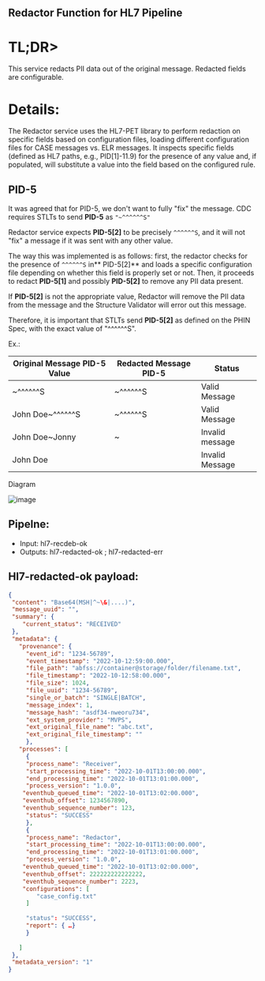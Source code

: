 ## Redactor Function for HL7 Pipeline

# TL;DR>
This service redacts PII data out of the original message. Redacted fields are configurable.
	
	
# Details:
The Redactor service uses the HL7-PET library to perform redaction on specific fields based on configuration files, loading different configuration files for CASE messages vs. ELR messages. It inspects specific fields (defined as HL7 paths, e.g., PID[1]-11.9) for the presence of any value and, if populated, will substitute a value into the field based on the configured rule.
	
## PID-5
It was agreed that for PID-5, we don't want to fully "fix" the message.
CDC requires STLTs to send **PID-5** as <code>"~^^^^^^S"</code>

Redactor service expects **PID-5[2]** to be precisely <code>^^^^^^S</code>, and it will not "fix" a message if it was sent with any other value.

The way this was implemented is as follows: first, the redactor checks for the presence of <code>^^^^^^S</code> in** PID-5[2]** and loads a specific configuration file depending on whether this field is properly set or not.
Then, it proceeds to redact **PID-5[1]** and possibly **PID-5[2]** to remove any PII data present.

If **PID-5[2]** is not the appropriate value, Redactor will remove the PII data from the message and the Structure Validator will error out this message. 

Therefore, it is important that STLTs send **PID-5[2]** as defined on the PHIN Spec, with the exact value of "^^^^^^S".

Ex.:

|Original Message PID-5 Value|Redacted Message PID-5|Status|
|---|---|---|
|~^^^^^^S|~^^^^^^S|Valid Message|
|John Doe~^^^^^^S|~^^^^^^S|Valid Message|
|John Doe~Jonny|~|Invalid message|
|John Doe|<empty>|Invalid Message|
	
		
	
Diagram
  
![image](https://user-images.githubusercontent.com/3239945/233375787-ae64ac17-70c5-486e-9e1c-be0b27a09591.png)

	
	
	
## Pipelne:
  
- Input: hl7-recdeb-ok
- Outputs: hl7-redacted-ok ; hl7-redacted-err

## Hl7-redacted-ok payload:

``` json
{
 "content": "Base64(MSH|^~\&|....)",
 "message_uuid": "",
 "summary": {
    "current_status": "RECEIVED"
 },
 "metadata": {
   "provenance": {
	 "event_id": "1234-56789",
	 "event_timestamp": "2022-10-12:59:00.000",
	 "file_path": "abfss://container@storage/folder/filename.txt",
	 "file_timestamp": "2022-10-12:58:00.000",
	 "file_size": 1024,
	 "file_uuid": "1234-56789",
	 "single_or_batch": "SINGLE|BATCH",
	 "message_index": 1,
	 "message_hash": "asdf34-nweoru734",
	 "ext_system_provider": "MVPS",
	 "ext_original_file_name": "abc.txt",
	 "ext_original_file_timestamp": ""
	 },
   "processes": [
	 {
	 "process_name": "Receiver",
	 "start_processing_time": "2022-10-01T13:00:00.000",
	 "end_processing_time": "2022-10-01T13:01:00.000",
	 "process_version": "1.0.0",
	"eventhub_queued_time": "2022-10-01T13:02:00.000",
	"eventhub_offset": 1234567890,
	"eventhub_sequence_number": 123,
	 "status": "SUCCESS"
	 },
	 {
	 "process_name": "Redactor",
	 "start_processing_time": "2022-10-01T13:00:00.000",
	 "end_processing_time": "2022-10-01T13:01:00.000",
	 "process_version": "1.0.0",
	"eventhub_queued_time": "2022-10-01T13:02:00.000",
	"eventhub_offset": 222222222222222,
	"eventhub_sequence_number": 2223,
	"configurations": [
	    "case_config.txt"
	 ]
	
	 "status": "SUCCESS",
	 "report": { …}
	 }
	
   ]
 },
 "metadata_version": "1"
}

```


